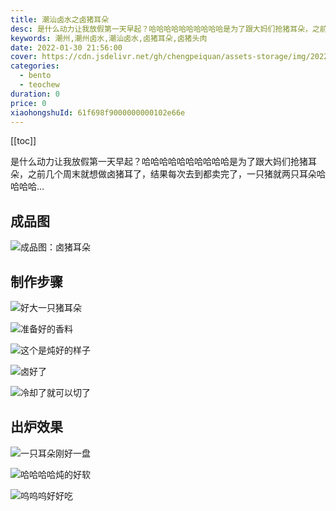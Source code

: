 ```yaml
---
title: 潮汕卤水之卤猪耳朵
desc: 是什么动力让我放假第一天早起？哈哈哈哈哈哈哈哈哈哈是为了跟大妈们抢猪耳朵，之前几个周末就想做卤猪耳了，结果每次去到都卖完了，一只猪就两只耳朵哈哈哈哈…
keywords: 潮州,潮州卤水,潮汕卤水,卤猪耳朵,卤猪头肉
date: 2022-01-30 21:56:00
cover: https://cdn.jsdelivr.net/gh/chengpeiquan/assets-storage/img/2022/01/20220130233409.jpg
categories:
  - bento
  - teochew
duration: 0
price: 0
xiaohongshuId: 61f698f9000000000102e66e
---
```


[[toc]]

是什么动力让我放假第一天早起？哈哈哈哈哈哈哈哈哈哈是为了跟大妈们抢猪耳朵，之前几个周末就想做卤猪耳了，结果每次去到都卖完了，一只猪就两只耳朵哈哈哈哈…

## 成品图

![成品图：卤猪耳朵](https://cdn.jsdelivr.net/gh/chengpeiquan/assets-storage/img/2022/01/20220130233625.jpg)

## 制作步骤

![好大一只猪耳朵](https://cdn.jsdelivr.net/gh/chengpeiquan/assets-storage/img/2022/01/20220130233617.jpg)

![准备好的香料](https://cdn.jsdelivr.net/gh/chengpeiquan/assets-storage/img/2022/01/20220130233618.jpg)

![这个是炖好的样子](https://cdn.jsdelivr.net/gh/chengpeiquan/assets-storage/img/2022/01/20220130233619.jpg)

![卤好了](https://cdn.jsdelivr.net/gh/chengpeiquan/assets-storage/img/2022/01/20220130233620.jpg)

![冷却了就可以切了](https://cdn.jsdelivr.net/gh/chengpeiquan/assets-storage/img/2022/01/20220130233621.jpg)

## 出炉效果

![一只耳朵刚好一盘](https://cdn.jsdelivr.net/gh/chengpeiquan/assets-storage/img/2022/01/20220130233622.jpg)

![哈哈哈哈炖的好软](https://cdn.jsdelivr.net/gh/chengpeiquan/assets-storage/img/2022/01/20220130233623.jpg)

![呜呜呜好好吃](https://cdn.jsdelivr.net/gh/chengpeiquan/assets-storage/img/2022/01/20220130233624.jpg)
